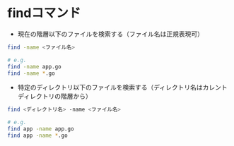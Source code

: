 # findコマンド

- 現在の階層以下のファイルを検索する（ファイル名は正規表現可）

```sh
find -name <ファイル名>

# e.g.
find -name app.go
find -name *.go
```

- 特定のディレクトリ以下のファイルを検索する（ディレクトリ名はカレントディレクトリの階層から）

```sh
find <ディレクトリ名> -name <ファイル名>

# e.g.
find app -name app.go
find app -name *.go
```

